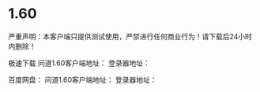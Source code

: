 # 1.60
严重声明：本客户端只提供测试使用，严禁进行任何商业行为！请下载后24小时内删除！

极速下载
问道1.60客户端地址：
登录器地址：

百度网盘：
问道1.60客户端地址：
登录器地址：
